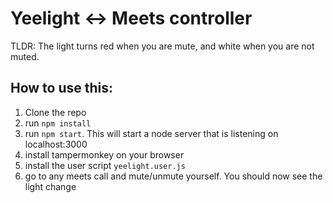 # Yeelight ↔ Meets controller

TLDR: The light turns red when you are mute, and white when you are not muted.

## How to use this:
1. Clone the repo
2. run `npm install`
3. run `npm start`. This will start a node server that is listening on localhost:3000
4. install tampermonkey on your browser
5. install the user script `yeelight.user.js`
6. go to any meets call and mute/unmute yourself. You should now see the light change